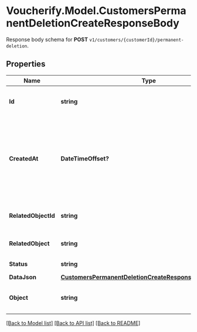 # Voucherify.Model.CustomersPermanentDeletionCreateResponseBody
Response body schema for **POST** `v1/customers/{customerId}/permanent-deletion`.

## Properties

Name | Type | Description | Notes
------------ | ------------- | ------------- | -------------
**Id** | **string** | Unique permanent deletion object ID. | [optional] 
**CreatedAt** | **DateTimeOffset?** | Timestamp representing the date and time when the customer was requested to be deleted in ISO 8601 format. | [optional] 
**RelatedObjectId** | **string** | Unique customer ID that is being deleted. | [optional] 
**RelatedObject** | **string** | Object being deleted. | [optional] [default to "customer"]
**Status** | **string** | Deletion status. | [optional] [default to "DONE"]
**DataJson** | [**CustomersPermanentDeletionCreateResponseBodyDataJson**](CustomersPermanentDeletionCreateResponseBodyDataJson.md) |  | [optional] 
**Object** | **string** | The type of the object represented by JSON. | [optional] [default to "pernament_deletion"]

[[Back to Model list]](../README.md#documentation-for-models) [[Back to API list]](../README.md#documentation-for-api-endpoints) [[Back to README]](../README.md)

